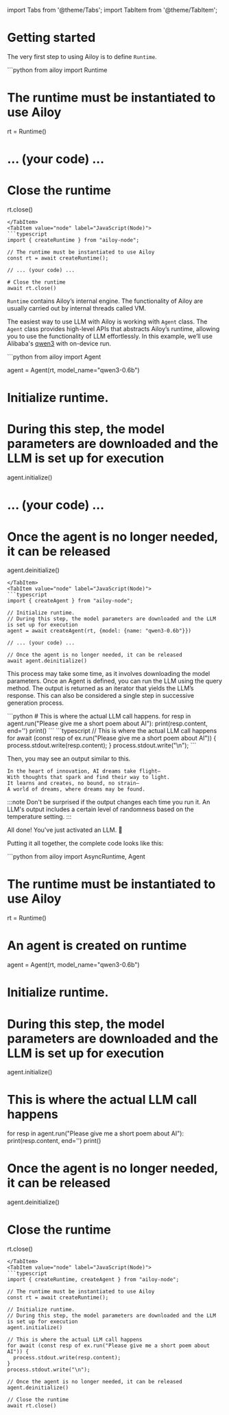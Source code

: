 import Tabs from '@theme/Tabs';
import TabItem from '@theme/TabItem';

# Getting started

The very first step to using Ailoy is to define `Runtime`.

<Tabs>
<TabItem value="py" label="Python">
```python
from ailoy import Runtime

# The runtime must be instantiated to use Ailoy
rt = Runtime()

# ... (your code) ...

# Close the runtime
rt.close()
```
</TabItem>
<TabItem value="node" label="JavaScript(Node)">
```typescript
import { createRuntime } from "ailoy-node";

// The runtime must be instantiated to use Ailoy
const rt = await createRuntime();

// ... (your code) ...

# Close the runtime
await rt.close()
```
</TabItem>
</Tabs>

`Runtime` contains Ailoy’s internal engine. The functionality of Ailoy are usually carried out by internal threads called VM.

The easiest way to use LLM with Ailoy is working with `Agent` class.
The `Agent` class provides high-level APIs that abstracts Ailoy’s runtime, allowing you to use the functionality of LLM effortlessly.
In this example, we’ll use Alibaba's [qwen3](https://github.com/QwenLM/Qwen3) with on-device run.

<Tabs>
<TabItem value="py" label="Python">
```python
from ailoy import Agent

agent = Agent(rt, model_name="qwen3-0.6b")

# Initialize runtime.
# During this step, the model parameters are downloaded and the LLM is set up for execution
agent.initialize()

# ... (your code) ...

# Once the agent is no longer needed, it can be released
agent.deinitialize()
```
</TabItem>
<TabItem value="node" label="JavaScript(Node)">
```typescript
import { createAgent } from "ailoy-node";

// Initialize runtime.
// During this step, the model parameters are downloaded and the LLM is set up for execution
agent = await createAgent(rt, {model: {name: "qwen3-0.6b"}})

// ... (your code) ...

// Once the agent is no longer needed, it can be released
await agent.deinitialize()
```
</TabItem>
</Tabs>

This process may take some time, as it involves downloading the model parameters.
Once an Agent is defined, you can run the LLM using the query method.
The output is returned as an iterator that yields the LLM’s response.
This can also be considered a single step in successive generation process.

<Tabs>
<TabItem value="py" label="Python">
```python
# This is where the actual LLM call happens.
for resp in agent.run("Please give me a short poem about AI"):
  print(resp.content, end='')
print()
```
</TabItem>
<TabItem value="node" label="JavaScript(Node)">
```typescript
// This is where the actual LLM call happens
for await (const resp of ex.run("Please give me a short poem about AI")) {
  process.stdout.write(resp.content);
}
process.stdout.write("\n");
```
</TabItem>
</Tabs>

Then, you may see an output similar to this.

```
In the heart of innovation, AI dreams take flight—  
With thoughts that spark and find their way to light.  
It learns and creates, no bound, no strain—  
A world of dreams, where dreams may be found.
```

:::note
Don't be surprised if the output changes each time you run it.
An LLM's output includes a certain level of randomness based on the temperature setting.
:::

All done! You've just activated an LLM. 🎉

Putting it all together, the complete code looks like this:

<Tabs>
<TabItem value="py" label="Python">
```python
from ailoy import AsyncRuntime, Agent

# The runtime must be instantiated to use Ailoy
rt = Runtime()

# An agent is created on runtime
agent = Agent(rt, model_name="qwen3-0.6b")

# Initialize runtime.
# During this step, the model parameters are downloaded and the LLM is set up for execution
agent.initialize()

# This is where the actual LLM call happens
for resp in agent.run("Please give me a short poem about AI"):
  print(resp.content, end='')
print()

# Once the agent is no longer needed, it can be released
agent.deinitialize()

# Close the runtime
rt.close()
```
</TabItem>
<TabItem value="node" label="JavaScript(Node)">
```typescript
import { createRuntime, createAgent } from "ailoy-node";

// The runtime must be instantiated to use Ailoy
const rt = await createRuntime();

// Initialize runtime.
// During this step, the model parameters are downloaded and the LLM is set up for execution
agent.initialize()

// This is where the actual LLM call happens
for await (const resp of ex.run("Please give me a short poem about AI")) {
  process.stdout.write(resp.content);
}
process.stdout.write("\n");

// Once the agent is no longer needed, it can be released
agent.deinitialize()

// Close the runtime
await rt.close()
```
</TabItem>
</Tabs>
